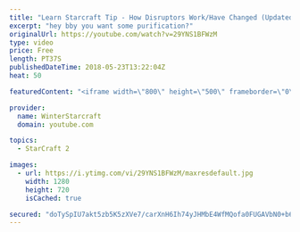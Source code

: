 ```yaml
---
title: "Learn Starcraft Tip - How Disruptors Work/Have Changed (Updated Patch 4.0 2018)"
excerpt: "hey bby you want some purification?"
originalUrl: https://youtube.com/watch?v=29YNS1BFWzM
type: video
price: Free
length: PT37S
publishedDateTime: 2018-05-23T13:22:04Z
heat: 50

featuredContent: "<iframe width=\"800\" height=\"500\" frameborder=\"0\" src=\"https://www.youtube.com/embed/29YNS1BFWzM\" allow=\"accelerometer; autoplay; encrypted-media; gyroscope; picture-in-picture\" allowfullscreen></iframe>"

provider:
  name: WinterStarcraft
  domain: youtube.com

topics:
  - StarCraft 2

images:
  - url: https://i.ytimg.com/vi/29YNS1BFWzM/maxresdefault.jpg
    width: 1280
    height: 720
    isCached: true

secured: "doTySpIU7akt5zb5K5zXVe7/carXnH6Ih74yJHMbE4WfMQofa0FUGAVbN0+b6SGQFJLV2hOAz34robKw5K5snI2XfoCCU5q3QCPSER4ZE2rWjmVCDQuPI7Axtz7+e2rHG6kOGvayYRChDUVZhS7a4mzTPld8/xqaWc7iQAvtwCobgLkN8GN0c/RAV8hRryEatgn3XPFLE2s5VoVla7rP3NMZTGDJ9MwJfqWC/gaT9onxA/vzkuf1nn1oX4wfiIFgqWydECIVmNqpMnlACD9ACXrFEeoPIstHli7BnsxeddYPSyYNPRvLmM70dniBAH/kVk1bIPvYVjePba3U4wuyVq1tegBCiW1nBeqTl7LEuWNAxMlVzKQHhJjTjQ1xQJargSR81L4VQqAaJECgZ/00yFeCszw2NJJtayBT0VrQwdY=;EqTCCDb+FkaTZYIJtmUp+w=="
---
```


